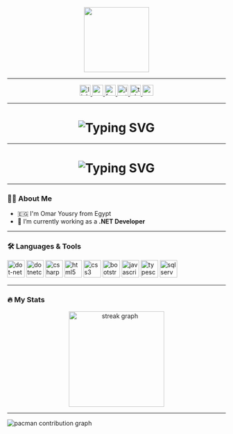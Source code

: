<div align="center">
  <img height="150" src="https://media.giphy.com/media/M9gbBd9nbDrOTu1Mqx/giphy.gif" />
</div>

---

<div align="center">
  <a href="https://www.linkedin.com/in/omar-yousry-611546275">
    <img src="https://img.shields.io/static/v1?message=LinkedIn&logo=linkedin&label=&color=0077B5&logoColor=white&style=for-the-badge" height="25" alt="linkedin" />
  </a>
  <a href="#">
    <img src="https://img.shields.io/static/v1?message=Youtube&logo=youtube&label=&color=FF0000&logoColor=white&style=for-the-badge" height="25" alt="youtube" />
  </a>
  <a href="#">
    <img src="https://img.shields.io/static/v1?message=Facebook&logo=facebook&label=&color=1877F2&logoColor=white&style=for-the-badge" height="25" alt="facebook" />
  </a>
  <a href="#">
    <img src="https://img.shields.io/static/v1?message=Instagram&logo=instagram&label=&color=E4405F&logoColor=white&style=for-the-badge" height="25" alt="instagram" />
  </a>
  <a href="#">
    <img src="https://img.shields.io/static/v1?message=Telegram&logo=telegram&label=&color=2CA5E0&logoColor=white&style=for-the-badge" height="25" alt="telegram" />
  </a>
  <a href="mailto:omarsunbati@gmail.com">
    <img src="https://img.shields.io/static/v1?message=Gmail&logo=gmail&label=&color=D14836&logoColor=white&style=for-the-badge" height="25" alt="gmail" />
  </a>
</div>

---

<h1 align="center">
  <img src="https://readme-typing-svg.demolab.com?weight=900&size=30&duration=4000&color=1F42E4&center=true&vCenter=true&lines=Hi%2C+I'm+Omar+Yousry+%F0%9F%91%8B" alt="Typing SVG" />
</h1>

---

<h1 align="center">
  <img src="https://readme-typing-svg.demolab.com?weight=900&size=30&duration=4000&color=1F42E4&center=true&vCenter=true&width=500&lines=Hi%2C+I'm+Omar+Yousry+%F0%9F%91%8B;.NET+Developer+%F0%9F%92%BB;Angular+%26+Blazor+Enthusiast+%F0%9F%9A%80;Clean+Architecture+Lover+%F0%9F%A7%A0" alt="Typing SVG" />
</h1>

---

### 👨‍💻 About Me

- 🇪🇬 I'm Omar Yousry from Egypt  
- 💼 I’m currently working as a **.NET Developer**

---

### 🛠️ Languages & Tools

<div align="left">
  <img src="https://cdn.jsdelivr.net/gh/devicons/devicon/icons/dot-net/dot-net-plain-wordmark.svg" height="40" alt="dot-net" />
  <img src="https://cdn.jsdelivr.net/gh/devicons/devicon/icons/dotnetcore/dotnetcore-original.svg" height="40" alt="dotnetcore" />
  <img src="https://skillicons.dev/icons?i=cs" height="40" alt="csharp" />
  <img src="https://cdn.jsdelivr.net/gh/devicons/devicon/icons/html5/html5-original.svg" height="40" alt="html5" />
  <img src="https://cdn.jsdelivr.net/gh/devicons/devicon/icons/css3/css3-original.svg" height="40" alt="css3" />
  <img src="https://cdn.jsdelivr.net/gh/devicons/devicon/icons/bootstrap/bootstrap-original.svg" height="40" alt="bootstrap" />
  <img src="https://cdn.jsdelivr.net/gh/devicons/devicon/icons/javascript/javascript-original.svg" height="40" alt="javascript" />
  <img src="https://cdn.jsdelivr.net/gh/devicons/devicon/icons/typescript/typescript-original.svg" height="40" alt="typescript" />
  <img src="https://cdn.jsdelivr.net/gh/devicons/devicon/icons/microsoftsqlserver/microsoftsqlserver-plain.svg" height="40" alt="sqlserver" />
</div>

---

### 🔥 My Stats

<div align="center">
  <img src="https://streak-stats.demolab.com?user=OmarYousry2001&locale=en&mode=daily&theme=dark&hide_border=false&border_radius=5&order=3" height="220" alt="streak graph" />
</div>

---


<picture>
  <source media="(prefers-color-scheme: dark)" srcset="https://raw.githubusercontent.com/OmarYousry2001/OmarYousry2001/output/pacman-contribution-graph-dark.svg">
  <source media="(prefers-color-scheme: light)" srcset="https://raw.githubusercontent.com/OmarYousry2001/OmarYousry2001/output/pacman-contribution-graph.svg">
  <img alt="pacman contribution graph" src="https://raw.githubusercontent.com/OmarYousry2001/OmarYousry2001/output/pacman-contribution-graph.svg">
</picture>

